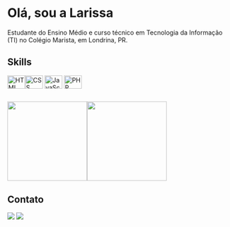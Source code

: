 # Olá, sou a Larissa

Estudante do Ensino Médio e curso técnico em Tecnologia da Informação (TI) no Colégio Marista, em Londrina, PR.
## Skills 
<img align="center" alt="HTML" height="30" width="40" src="https://cdn.jsdelivr.net/gh/devicons/devicon/icons/html5/html5-original.svg"/><img align="center" alt="CSS" height="30" width="40" src="https://cdn.jsdelivr.net/gh/devicons/devicon/icons/css3/css3-original.svg"/> <img align="center" alt="JavaScript" height="30" width="40" src="https://cdn.jsdelivr.net/gh/devicons/devicon/icons/javascript/javascript-original.svg"/> <img align="center" alt="PHP" height="30" width="40" src="https://cdn.jsdelivr.net/gh/devicons/devicon/icons/php/php-original.svg"/>

## 
<img height="180em" src="https://github-readme-stats.vercel.app/api?username=larissassk&show_icons=true&theme=tokyonight"/><img height="180em" src="https://github-readme-stats.vercel.app/api/top-langs/?username=larissassk&layout=compact&theme=tokyonight"/>
## Contato
<div>
  <a href="https://instagram.com/llari_manrique" target="_blank"><img loading="lazy" src="https://img.shields.io/badge/-Instagram-%23E4405F?style=for-the-badge&logo=instagram&logoColor=white" target="_blank"></a>  
  <a href="https://www.linkedin.com/in/larissa-manrique-6a1473245/" target="_blank"><img loading="lazy" src="https://img.shields.io/badge/-LinkedIn-%230077B5?style=for-the-badge&logo=linkedin&logoColor=white" target="_blank"></a>    
</div>  

